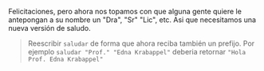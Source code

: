 Felicitaciones, pero ahora nos topamos con que alguna gente quiere le antepongan a su nombre un "Dra", "Sr" "Lic", etc. Asi que necesitamos una nueva versión de saludo.

> Reescribir `saludar` de forma que ahora reciba también un prefijo. 
Por ejemplo   `saludar "Prof." "Edna Krabappel"` 
deberia retornar `"Hola Prof. Edna Krabappel"` 